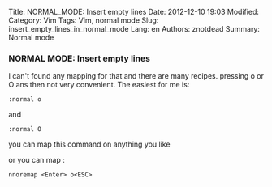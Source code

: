 Title: NORMAL_MODE: Insert empty lines
Date: 2012-12-10 19:03
Modified: 
Category: Vim
Tags: Vim, normal mode
Slug: insert_empty_lines_in_normal_mode
Lang: en
Authors: znotdead
Summary: Normal mode

### NORMAL MODE: Insert empty lines

I can't found any mapping for that and there are many recipes. pressing o or O ans then <Esc> not very convenient.
The easiest for me is:
```vim
:normal o
```
and
```vim
:normal O
```
you can map this command on anything you like

or you can map :
```vim
nnoremap <Enter> o<ESC>
```
